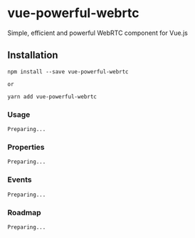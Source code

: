 # vue-powerful-webrtc

Simple, efficient and powerful WebRTC component for Vue.js

## Installation
```
npm install --save vue-powerful-webrtc

or

yarn add vue-powerful-webrtc

```

### Usage
```
Preparing...
```

### Properties
```
Preparing...
```

### Events
```
Preparing...
```

### Roadmap
```
Preparing...
```
